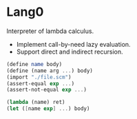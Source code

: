 # Lang0

Interpreter of lambda calculus.

- Implement call-by-need lazy evaluation.
- Support direct and indirect recursion.

```scheme
(define name body)
(define (name arg ...) body)
(import "./file.scm")
(assert-equal exp ...)
(assert-not-equal exp ...)

(lambda (name) ret)
(let ([name exp] ...) body)
```
